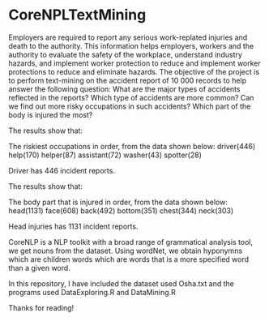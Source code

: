 # CoreNPLTextMining
Employers are required to report any serious work-replated injuries and death to the authority. This information helps employers, workers and the authority to evaluate the safety of the workplace, understand industry hazards, and implement worker protection to reduce and implement worker protections to reduce and eliminate hazards. The objective of the project is to perform text-mining on the accident report of 10 000 records to help answer the following question:
What are the major types of accidents reflected in the reports?
Which type of accidents are more common?
Can we find out more risky occupations in such accidents?
Which part of the body is injured the most?

The results show that:

The riskiest occupations in order, from the data shown below: 
driver(446)  help(170)  helper(87) assistant(72) washer(43) spotter(28)

Driver has 446 incident reports.
 
The results show that:

The body part that is injured in order, from the data shown below:
head(1131)   face(608)   back(492)  bottom(351)  chest(344)   neck(303)

Head injuries has 1131 incident reports.

CoreNLP is a NLP toolkit with a broad range of grammatical analysis tool, we get nouns from the dataset. Using wordNet, we obtain hyponymns which are children words which are words that is a more specified word than a given word.

In this repository, I have included the dataset used Osha.txt and the programs used DataExploring.R and DataMining.R

Thanks for reading!











